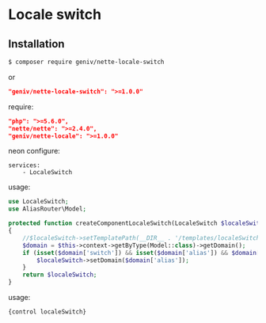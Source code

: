 Locale switch
=============

Installation
------------

```sh
$ composer require geniv/nette-locale-switch
```
or
```json
"geniv/nette-locale-switch": ">=1.0.0"
```

require:
```json
"php": ">=5.6.0",
"nette/nette": ">=2.4.0",
"geniv/nette-locale": ">=1.0.0"
```

neon configure:
```neon
services:
    - LocaleSwitch
```

usage:
```php
use LocaleSwitch;
use AliasRouter\Model;

protected function createComponentLocaleSwitch(LocaleSwitch $localeSwitch)
{
    //$localeSwitch->setTemplatePath(__DIR__ . '/templates/localeSwitch.latte');
    $domain = $this->context->getByType(Model::class)->getDomain();
    if (isset($domain['switch']) && isset($domain['alias']) && $domain['switch']) {
        $localeSwitch->setDomain($domain['alias']);
    }
    return $localeSwitch;
}
```

usage:
```latte
{control localeSwitch}
```
